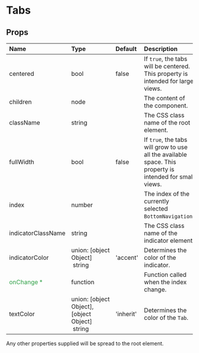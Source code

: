 Tabs
====



Props
-----

| Name | Type | Default | Description |
|:-----|:-----|:--------|:------------|
| centered | bool | false | If `true`, the tabs will be centered. This property is intended for large views. |
| children | node |  | The content of the component. |
| className | string |  | The CSS class name of the root element. |
| fullWidth | bool | false | If `true`, the tabs will grow to use all the available space. This property is intended for small views. |
| index | number |  | The index of the currently selected `BottomNavigation`. |
| indicatorClassName | string |  | The CSS class name of the indicator element. |
| indicatorColor | union:&nbsp;[object Object]<br>&nbsp;string<br> | 'accent' | Determines the color of the indicator. |
| <span style="color: #31a148">onChange *</span> | function |  | Function called when the index change. |
| textColor | union:&nbsp;[object Object],[object Object]<br>&nbsp;string<br> | 'inherit' | Determines the color of the `Tab`. |

Any other properties supplied will be spread to the root element.
